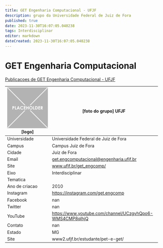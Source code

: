 ```yaml
---
title: GET Engenharia Computacional - UFJF
description: grupo da Universidade Federal de Juiz de Fora
published: true
date: 2023-11-30T16:07:05.040238
tags: Interdisciplinar
editor: markdown
dateCreated: 2023-11-30T16:07:05.040238
---
```


# GET Engenharia Computacional

[Publicacoes de GET Engenharia Computacional - UFJF](/atividade/19GETEngenhariaComputacionalUFJF/feed.md)

| ![placeholder.png](/placeholder.png) [logo] | [foto do grupo] UFJF         |
| ------------------------------------------- | ------------------------------------------------- |
| Universidade                                | Universidade Federal de Juiz de Fora      |
| Campus                                      | Campus Juiz de Fora            |
| Cidade                                      | Juiz de Fora             |
| Email                                       | get.engcomputacional@engenharia.ufjf.br             |
| Site                                        | www.ufjf.br/get_engcomp/              |
| Eixo                                        | Interdisciplinar              |
| Tematica                                    |           |
| Ano de criacao                              | 2010        |
| Instagram                                   | https://instagram.com/get.engcomp         |
| Facebook                                    | nan          |
| Twitter                                     | nan           |
| YouTube                                     | https://www.youtube.com/channel/UCzgvhQpo6-WMS4CMP8qlhjQ           |
| Contato                                     | nan         |
| Estado                                      |  MG            |
| Site                                        | www2.ufjf.br/estudante/pet-e-get/ |
